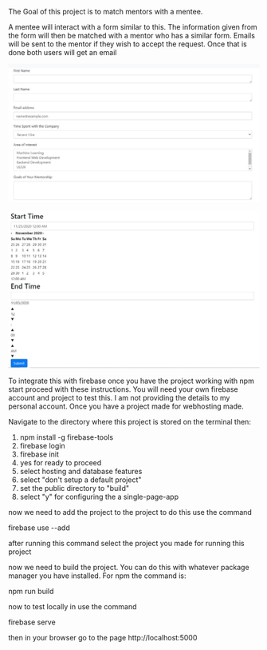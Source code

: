 The Goal of this project is to match mentors with a mentee. 


A mentee will interact with a form similar to this. The information given from the form will then be matched with a mentor who has a similar form. Emails will be sent to the mentor if they wish to accept the request. Once that is done both users will get an email

![First part of the mentee form](https://github.com/Boykoa97/PaceB/blob/react_tutorial_anthony/images/sampleMenteeForm1.JPG)

![First part of the mentee form](https://github.com/Boykoa97/PaceB/blob/react_tutorial_anthony/images/sampleMenteeForm2.JPG)


To integrate this with firebase once you have the project working with npm start proceed with these instructions. You will need your own firebase account and project to test this. I am not providing the details to my personal account. Once you have a project made for webhosting made. 

Navigate to the directory where this project is stored on the terminal then:

1.  npm install -g firebase-tools
2. firebase login
3. firebase init 
4. yes for ready to proceed 
5. select hosting and database features 
6. select "don't setup a default project" 
7. set the public directory to "build"
8. select "y" for configuring the a single-page-app


now we need to add the project to the project to do this use the command

firebase use --add

after running this command select the project you made for running this project

now we need to build the project. You can do this with whatever package manager you have installed. For npm the command is:

npm run build 

now to test locally in use the command 

firebase serve

then in your browser go to the page http://localhost:5000




